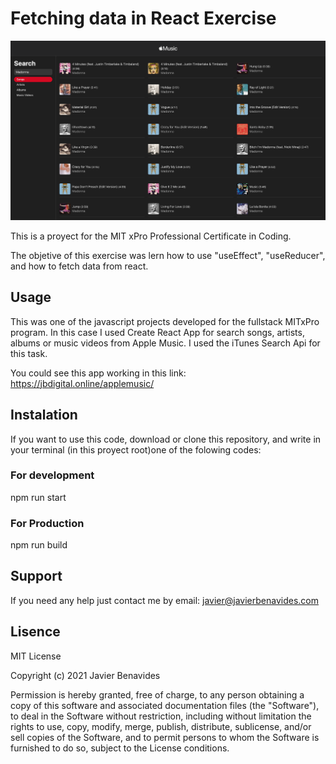 # Fetching data in React Exercise

<img src="./screenshot.png" />

This is a proyect for the MIT xPro Professional Certificate in Coding.

The objetive of this exercise was lern how to use "useEffect", "useReducer", and how to fetch data from react.

## Usage

This was one of the javascript projects developed for the fullstack MITxPro program. In this case I used Create React App for search songs, artists, albums or music videos from Apple Music. I used the iTunes Search Api for this task.

You could see this app working in this link: https://jbdigital.online/applemusic/

## Instalation

If you want to use this code, download or clone this repository, and write in your terminal (in this proyect root)one of the folowing codes:

### For development

npm run start

### For Production

npm run build

## Support

If you need any help just contact me by email: javier@javierbenavides.com

## Lisence

MIT License

Copyright (c) 2021 Javier Benavides

Permission is hereby granted, free of charge, to any person obtaining a copy of this software and associated documentation files (the "Software"), to deal in the Software without restriction, including without limitation the rights to use, copy, modify, merge, publish, distribute, sublicense, and/or sell copies of the Software, and to permit persons to whom the Software is furnished to do so, subject to the License conditions.
